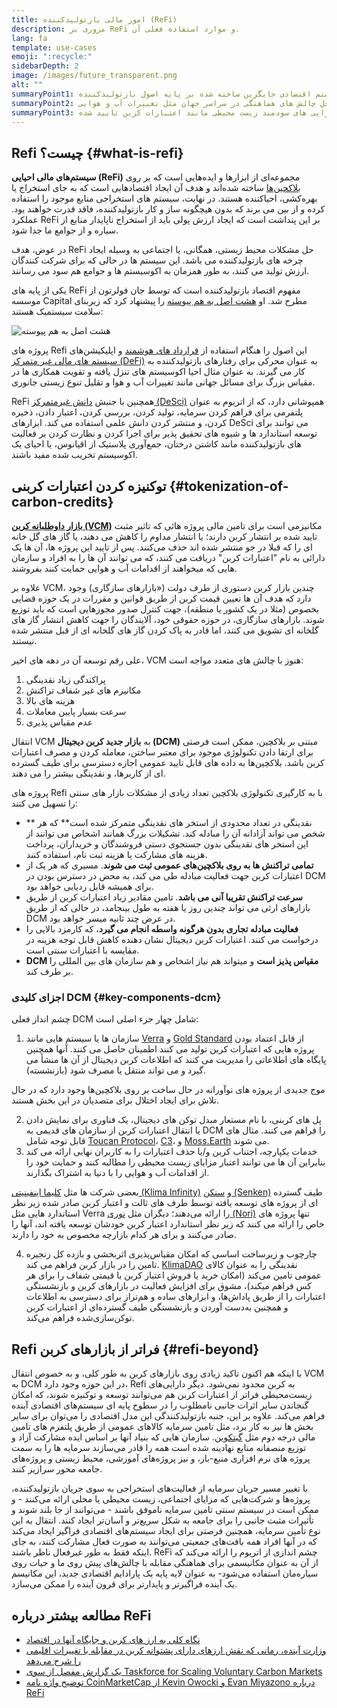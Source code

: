 ```yaml
---
title: امور مالی بازتولیدکننده (ReFi)
description: مروری بر ReFi و موارد استفاده فعلی آن.
lang: fa
template: use-cases
emoji: ":recycle:"
sidebarDepth: 2
image: /images/future_transparent.png
alt: ""
summaryPoint1: یک سیستم اقتصادی جایگزین ساخته شده بر پایه اصول بازتولیدکننده
summaryPoint2: تلاشی برای استفاده از اتریوم برای حل چالش های هماهنگی در سراسر جهان مثل تغییرات آب و هوایی
summaryPoint3: ابزاری برای مقیاس‌پذیری قابل توجه دارایی های سودمند زیست محیطی مانند اعتبارات کربن تایید شده
---
```


## Refi چیست؟ {#what-is-refi}

**سیستم‌های مالی احیایی (ReFi)** مجموعه‌ای از ابزارها و ایده‌هایی است که بر روی [بلاکچین‌ها](/glossary/#blockchain) ساخته شده‌اند و هدف آن ایجاد اقتصادهایی است که به جای استخراج یا بهره‌کشی، احیاکننده هستند. در نهایت، سیستم های استخراجی منابع موجود را استفاده کرده و از بین می برند که بدون هیچگونه ساز و کار بازتولیدکننده، فاقد قدرت خواهند بود. عملکرد ReFi بر این پنداشت است که ایجاد ارزش پولی باید از استخراج ناپایدار منابع از سیاره و از جوامع ما جدا شود.

در عوض، هدف ReFi حل مشکلات محیط زیستی، همگانی، یا اجتماعی به وسیله ایجاد چرخه های بازتولیدکننده می باشد. این سیستم ها در حالی که برای شرکت کنندگان ارزش تولید می کنند، به طور همزمان به اکوسیستم ها و جوامع هم سود می رسانند.

یکی از پایه های ReFi مفهوم اقتصاد بازتولیدکننده است که توسط جان فولرتون از موسسه Capital مطرح شد. او [هشت اصل به هم پیوسته](https://capitalinstitute.org/8-principles-regenerative-economy/) را پیشنهاد کرد که زیربنای سلامت سیستمیک هستند:

![هشت اصل به هم پیوسته](refi-regenerative-economy-diagram.png)

پروژه های Refi این اصول را هنگام استفاده از [قرارداد های هوشمند](/glossary/#smart-contract) و اپلیکیشن‌های [سیستم های مالی غیر متمرکز (DeFi)](/glossary/#defi) به عنوان محرکی برای رفتارهای بازتولیدکننده به کار می گیرند. به عنوان مثال احیا اکوسیستم های تنزل یافته و تقویت همکاری ها در مقیاس بزرگ برای مسائل جهانی مانند تغییرات آب و هوا و تقلیل تنوع زیستی جانوری.

ReFi همچنین با جنبش [دانش غیرمتمرکز (DeSci)](/desci/) همپوشانی دارد، که از اتریوم به عنوان پلتفرمی برای فراهم کردن سرمایه، تولید کردن، بررسی کردن، اعتبار دادن، ذخیره کردن، و منتشر کردن دانش علمی استفاده می کند. ابزارهای DeSci می توانند برای توسعه استاندارد ها و شیوه های تحقیق پذیر برای اجرا کردن و نظارت کردن بر فعالیت های بازتولیدکننده مانند کاشتن درختان، جمع‌آوری پلاستیک از اقیانوس، یا احیای یک اکوسیستم تخریب شده مفید باشند.

<YouTube id="La52dDzBt2k" />

## توکنیزه کردن اعتبارات کربنی {#tokenization-of-carbon-credits}

**[بازار داوطلبانه کربن (VCM)](https://climatefocus.com/so-what-voluntary-carbon-market-exactly/)** مکانیزمی است برای تامین مالی پروژه هائی که تاثیر مثبت تایید شده بر انتشار کربن دارند؛ یا انتشار مداوم را کاهش می دهند، یا گاز های گل خانه ای را که قبلا در جو منتشر شده اند حذف می‌کنند. پس از تایید این پروژه ها، آن ها یک دارائی به نام "اعتبارات کربن" دریافت می کنند، که می توانند آن ها را به افراد و سازمان هایی که میخواهند از اقدامات آب و هوایی حمایت کنند بفروشند.

علاوه بر VCM، چندین بازار کربن دستوری از طرف دولت («بازارهای سازگاری) وجود دارد که هدف آن ها تعیین قیمت کربن از طریق قوانین و مقررات در یک حوزه قضایی بخصوص (مثلا در یک کشور یا منطقه)، جهت کنترل صدور مجوزهایی است که باید توزیع شوند. بازارهای سازگاری، در حوزه حقوقی خود، آلایندگان را جهت کاهش انتشار گاز های گلخانه ای تشویق می کنند، اما قادر به پاک کردن گاز های گلخانه ای از قبل منتشر شده نیستند.

علی رقم توسعه آن در دهه های اخیر، VCM هنوز با چالش های متعدد مواجه است:

1. پراکندگی زیاد نقدینگی
2. مکانیزم های غیر شفاف تراکنش
3. هزینه های بالا
4. سرعت بسیار پایین معاملات
5. عدم مقیاس پذیری

انتقال VCM به **بازار جدید کربن دیجیتال (DCM)** مبتنی بر بلاکچین، ممکن است فرصتی برای ارتقا دادن تکنولوژی موجود برای معتبر ساختن، معامله کردن و مصرف اعتبارات کربن باشد. بلاکچین‌ها به داده های قابل تایید عمومی اجازه دسترسی برای طیف گسترده ای از کاربرها، و نقدینگی بیشتر را می دهند.

پروژه های Refi با به کارگیری تکنولوژی بلاکچین تعداد زیادی از مشکلات بازار های سنتی را تسهیل می کنند:

- ** نقدینگی در تعداد محدودی از استخر های نقدینگی متمرکز شده است** که هر شخص می تواند آزادانه آن را مبادله کند. تشکیلات بزرگ همانند اشخاص می توانند از این استخر های نقدینگی بدون جستجوی دستی فروشندگان و خریداران، پرداخت هزینه های مشارکت یا هزینه ثبت نام، استفاده کنند.
- **تمامی تراکنش ها به روی بلاکچین‌های عمومی ثبت می شوند**. مسیری که هر یک از اعتبارات کربن جهت فعالیت مبادله طی می کند، به محض در دسترس بودن در DCM برای همیشه قابل ردیابی خواهد بود.
- **سرعت تراکنش تقریبا آنی می باشد**. تامین مقادیر زیاد اعتبارات کربن از طریق بازارهای ارثی می تواند چندین روز یا هفته به طول بینجامد، در حالی که از طریق DCM در عرض چند ثانیه میسر خواهد بود.
- **فعالیت مبادله تجاری بدون هرگونه واسطه انجام می گیرد**، که کارمزد بالایی را درخواست می کنند. اعتبارات کربن دیجیتال نشان دهنده کاهش قابل توجه هزینه در مقایسه با اعتبارات سنتی است.
- **DCM مقیاس پذیز است** و میتواند هم نیاز اشخاص و هم سازمان های بین المللی را بر طرف کند.

### اجزای کلیدی DCM {#key-components-dcm}

چشم انداز فعلی DCM شامل چهار جزء اصلی است:

1. سازمان ها یا سیستم هایی مانند [Verra](https://verra.org/project/vcs-program/registry-system/) و [ Gold Standard](https://www.goldstandard.org/) از قابل اعتماد بودن پروژه هایی که اعتبارات کربن تولید می کنند اطمینان حاصل می کنند. آنها همچنین پایگاه های اطلاعاتی را مدیریت می کنند که اطلاعات کربن دیجیتال از آن ها منشأ می گیرد و می تواند منتقل یا مصرف شود (بازنشسته).

موج جدیدی از پروژه های نوآورانه در حال ساخت بر روی بلاکچین‌ها وجود دارد که در حال تلاش برای ایجاد اختلال برای متصدیان در این بخش هستند.

2. پل های کربنی، با نام مستعار مبدل توکن های دیجیتال، یک فناوری برای نمایش دادن یا انتقال اعتبارات کربن از سازمان های قدیمی به DCM را فراهم می کنند. مثال های قابل توجه شامل [Toucan Protocol](https://toucan.earth/)، [C3](https://c3.app/)، و [Moss.Earth](https://moss.earth/) می شوند.
3. خدمات یکپارچه، اجتناب کربن و/یا حذف اعتبارات را به کاربران نهایی ارائه می کند بنابراین آن ها می توانند اعتبار مزایای زیست محیطی را مطالبه کنند و حمایت خود را از اقدامات آب و هوایی را با دنیا به اشتراک بگذارند.

بعضی شرکت ها مثل [کلیما اینفینیتی (Klima Infinity)](https://www.klimadao.finance/infinity) و [سنکن (Senken)](https://senken.io/) طیف گسترده ای از پروژه های توسعه یافته توسط طرف های ثالت و اعتبار کربن صادر شده زیر نظر استاندارد هایی مثل Verra را ارائه می‌دهند؛ دیگران مثل [نوری (Nori)](https://nori.com/) تنها پروژه های خاص را ارائه می کنند که زیر نظر استاندارد اعتبار کربن خودشان توسعه یافته اند، آنها را صادر می‌کنند و برای هر کدام بازارچه مخصوص به خود را دارند.

4. چارچوب و زیرساخت اساسی که امکان مقیاس‌پذیری اثربخشی و بازده کل زنجیره تامین را در بازار کربن فراهم می کند. [KlimaDAO](http://klimadao.finance/) نقدینگی را به عنوان کالای عمومی تامین می‌کند (امکان خرید یا فروش اعتبار کربن با قیمتی شفاف را برای هر کس فراهم میکند)، مشوق برای افزایش فعالیت در بازارهای کربن و بازنشستگی اعتبارات را از طریق پاداش‌ها، و ابزارهای ساده و هم‌تراز برای دسترسی به اطلاعات و همچنین به‌دست آوردن و بازنشستگی طیف گسترده‌ای از اعتبارات کربن توکن‌سازی‌شده فراهم می‌کند.

## Refi فراتر از بازارهای کربن {#refi-beyond}

با اینکه هم اکنون تاکید زیادی روی بازارهای کربن به طور کلی، و به خصوص انتقال VCM به DCM در این حوزه وجود دارد، Refi به کربن محدود نمی‌شود. دیگر دارایی‌های زیست‌محیطی فراتر از اعتبارات کربن هم می‌توانند توسعه و توکنیزه شوند، که امکان گنجاندن سایر اثرات جانبی نامطلوب را در سطوح پایه ای سیستم‌های اقتصادی آینده فراهم می‌کند. علاوه بر این، جنبه بازتولیدکنندگی این مدل اقتصادی را می‌توان برای سایر بخش ها نیز به کار برد، مثل تامین سرمایه کالاهای عمومی از طریق پلتفرم های تامین مالی درجه دوم مثل [گیتکوین](https://gitcoin.co/). سازمان هایی که بنیاد آنها بر اساس ایده مشارکت آزاد و توزیع منصفانه منابع نهادینه شده است همه را قادر می‌سازند سرمایه ها را به سمت پروژه های نرم افزاری منبع-باز، و نیز پروژه‌های آموزشی، محیط زیستی و پروژه‌های جامعه محور سرازیر کنند.

با تغییر مسیر جریان سرمایه از فعالیت‌های استخراجی به سوی جریان بازتولیدکننده، پروژه‌ها و شرکت‌هایی که مزایای اجتماعی، زیست محیطی یا محلی ارائه می‌کنند - و ممکن است در سیستم سنتی تامین سرمایه ناموفق باشند - می‌توانند از جا بلند شوند و تأثیرات مثبت جانبی را برای جامعه به شکل سریع‌تر و آسان‌تر ایجاد کنند. انتقال به این نوع تأمین سرمایه، همچنین فرصتی برای ایجاد سیستم‌های اقتصادی فراگیر ایجاد می‌کند که در آنها افراد همه بافت‌های جمعیتی می‌توانند به صورت فعال مشارکت کنند، به جای اینکه فقط به طور غیرفعال ناظر باشند. ReFi چشم اندازی از اتریوم را ارائه می‌کند که از آن به عنوان مکانیسمی برای هماهنگی مقابله با چالش‌های پیش روی ما و حیات روی سیاره‌‌مان استفاده می‌شود- به عنوان لایه پایه‌ یک پارادایم اقتصادی جدید، این مکانیسم یک آینده فراگیرتر و پایدارتر برای قرون آینده را ممکن می‌سازد.

## مطالعه بیشتر درباره ReFi

- [نگاه کلی به ارز های کربن و جایگاه آنها در اقتصاد](https://www.klimadao.finance/blog/the-vision-of-a-carbon-currency)
- [وزارت آینده، رمانی که نقش ارزهای دارای پشتوانه کربن در مقابله با تغییرات اقلیمی را شرح می‌دهد](https://en.wikipedia.org/wiki/The_Ministry_for_the_Future)
- [یک گزارش مفصل از سوی Taskforce for Scaling Voluntary Carbon Markets](https://www.iif.com/Portals/1/Files/TSVCM_Report.pdf)
- [توضیح واژه نامه CoinMarketCap از Kevin Owocki و Evan Miyazono درباره ReFi](https://coinmarketcap.com/alexandria/glossary/regenerative-finance-refi)
